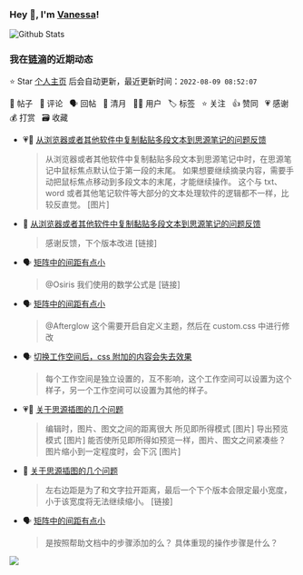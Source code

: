 ### Hey 👋, I'm [Vanessa](http://vanessa.b3log.org/)!

![Github Stats](https://github-readme-stats.vercel.app/api?username=Vanessa219&show_icons=true)

<!--events start -->

### 我在[链滴](https://ld246.com)的近期动态

⭐️ Star [个人主页](https://github.com/Vanessa219/Vanessa219) 后会自动更新，最近更新时间：`2022-08-09 08:52:07`

📝 帖子 &nbsp; 💬 评论 &nbsp; 🗣 回帖 &nbsp; 🌙 清月 &nbsp; 👨‍💻 用户 &nbsp; 🏷️ 标签 &nbsp; ⭐️ 关注 &nbsp; 👍 赞同 &nbsp; 💗 感谢 &nbsp; 💰 打赏 &nbsp; 🗃 收藏

* 💗📝 [从浏览器或者其他软件中复制黏贴多段文本到思源笔记的问题反馈](https://ld246.com/article/1659748035375)

  > 从浏览器或者其他软件中复制黏贴多段文本到思源笔记中时，在思源笔记中鼠标焦点默认位于第一段的末尾。 如果想要继续摘录内容，需要手动把鼠标焦点移动到多段文本的末尾，才能继续操作。 这个与 txt、word 或者其他笔记软件等大部分的文本处理软件的逻辑都不一样，比较反直觉。 [图片]
* 💬 [从浏览器或者其他软件中复制黏贴多段文本到思源笔记的问题反馈](https://ld246.com/article/1659748035375/comment/1659779546696#comments)

  > 感谢反馈，下个版本改进 [链接]
* 🗣 [矩阵中的间距有点小](https://ld246.com/article/1659684982336/comment/1659703207340#comments)

  > @Osiris 我们使用的数学公式是 [链接]
* 🗣 [矩阵中的间距有点小](https://ld246.com/article/1659684982336/comment/1659697908844#comments)

  > @Afterglow 这个需要开启自定义主题，然后在 custom.css 中进行修改
* 🗣 [切换工作空间后，css 附加的内容会失去效果](https://ld246.com/article/1659530163080/comment/1659702098126#comments)

  > 每个工作空间是独立设置的，互不影响，这个工作空间可以设置为这个样子，另一个工作空间可以设置为其他的样子。
* 💗📝 [关于思源插图的几个问题](https://ld246.com/article/1659694208428)

  > 编辑时，图片、图文之间的距离很大 所见即所得模式 [图片] 导出预览模式 [图片] 能否使所见即所得如预览一样，图片、图文之间紧凑些？ 图片缩小到一定程度时，会下沉 [图片]
* 💬 [关于思源插图的几个问题](https://ld246.com/article/1659694208428/comment/1659698804002#comments)

  > 左右边距是为了和文字拉开距离，最后一个下个版本会限定最小宽度，小于该宽度将无法继续缩小。 [链接]
* 🗣 [矩阵中的间距有点小](https://ld246.com/article/1659684982336/comment/1659697908844#comments)

  > 是按照帮助文档中的步骤添加的么？ 具体重现的操作步骤是什么？


<!--events end -->

<a title="Hits" target="_blank" href="https://github.com/Vanessa219/Vanessa219"><img src="https://hits.b3log.org/Vanessa219/Vanessa219.svg"></a>
